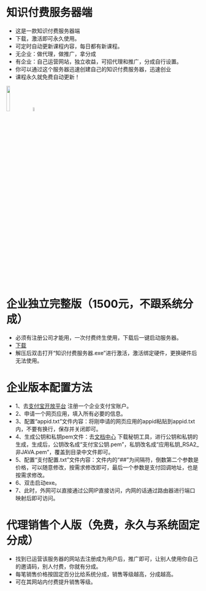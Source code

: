 # 知识付费服务器端
- 这是一款知识付费服务器端
- 下载，激活即可永久使用。
- 可定时自动更新课程内容，每日都有新课程。
- 无企业：做代理，做推广，拿分成
- 有企业：自己运营网站，独立收益，可招代理和推广，分成自行设置。
- 你可以通过这个服务器迅速创建自己的知识付费服务器，迅速创业
- 课程永久就免费自动更新！

<img decoding="async" src="https://github.com/dhrdzy/KnowledgePayment_Server/blob/main/image/2.png" width="13%" hight="13%"> <img decoding="async" src="https://github.com/dhrdzy/KnowledgePayment_Server/blob/main/image/1.jpg" width="5%" hight="5%"> 

# 企业独立完整版（1500元，不跟系统分成）
- 必须有注册公司才能用，一次付费终生使用，下载后一键启动服务器。
- [下载](https://github.com/dhrdzy/KnowledgePayment_Server/releases/download/1.0.0.1/KnowledgePayment_Serve.zip)
- 解压后双击打开“知识付费服务器.exe”进行激活，激活绑定硬件，更换硬件后无法使用。

# 企业版本配置方法
- 1、去[支付宝开放平台](https://openhome.alipay.com/) 注册一个企业支付宝账户。
- 2、申请一个网页应用，填入所有必要的信息。
- 3、配置“appid.txt”文件内容：将刚申请的网页应用的appid粘贴到appid.txt内，不要有换行，保存并关闭即可。
- 4、生成公钥和私钥pem文件：去[文档中心](https://opendocs.alipay.com/common/02kipk?pathHash=0d20b438) 下载秘钥工具，进行公钥和私钥的生成，生成后，公钥改名成“支付宝公钥.pem”，私钥改名成“应用私钥_RSA2_非JAVA.pem”，覆盖到目录中文件即可。
- 5、配置“支付配置.txt”文件内容：文件内的“##”为间隔符，倒数第二个参数是价格，可以随意修改，按需求修改即可，最后一个参数是支付回调地址，也是按需求修改。
- 6、双击启动exe。
- 7、此时，外网可以直接通过公网IP直接访问，内网的话通过路由器进行端口映射后即可访问。

# 代理销售个人版（免费，永久与系统固定分成）
- 找到已运营该服务器的网站去注册成为用户后，推广即可，让别人使用你自己的邀请码，别人付费，你就有分成。
- 每笔销售价格按固定百分比给系统分成，销售等级越高，分成越高。
- 可在其网站内付费提升销售等级。
